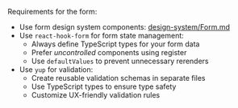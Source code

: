 Requirements for the form:
- Use form design system components: [design-system/Form.md](../docs/design-system/Form.md)
- Use `react-hook-form` for form state management:
  - Always define TypeScript types for your form data
  - Prefer *uncontrolled* components using register
  - Use `defaultValues` to prevent unnecessary rerenders
- Use `yup` for validation:
  - Create reusable validation schemas in separate files
  - Use TypeScript types to ensure type safety
  - Customize UX-friendly validation rules